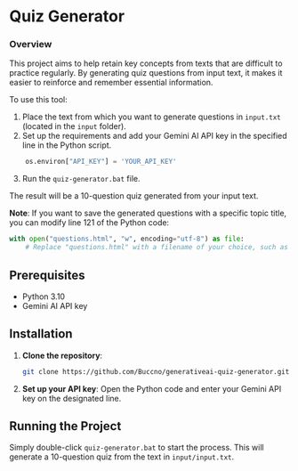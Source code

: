 # Quiz Generator

### Overview

This project aims to help retain key concepts from texts that are difficult to practice regularly. By generating quiz questions from input text, it makes it easier to reinforce and remember essential information.

To use this tool:
1. Place the text from which you want to generate questions in `input.txt` (located in the `input` folder).
2. Set up the requirements and add your Gemini AI API key in the specified line in the Python script.

```python
    os.environ["API_KEY"] = 'YOUR_API_KEY'
```

3. Run the `quiz-generator.bat` file.

The result will be a 10-question quiz generated from your input text.


**Note**: If you want to save the generated questions with a specific topic title, you can modify line 121 of the Python code:

```python
with open("questions.html", "w", encoding="utf-8") as file:
    # Replace "questions.html" with a filename of your choice, such as "desired_topic_title.html".
```

## Prerequisites

- Python 3.10
- Gemini AI API key

## Installation

1. **Clone the repository**:
    ```bash
    git clone https://github.com/Buccno/generativeai-quiz-generator.git
    ```

2. **Set up your API key**:
    Open the Python code and enter your Gemini API key on the designated line.

## Running the Project

Simply double-click `quiz-generator.bat` to start the process. This will generate a 10-question quiz from the text in `input/input.txt`.
